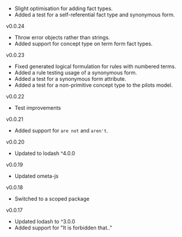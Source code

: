 * Slight optimisation for adding fact types.
* Added a test for a self-referential fact type and synonymous form.

v0.0.24

* Throw error objects rather than strings.
* Added support for concept type on term form fact types.

v0.0.23

* Fixed generated logical formulation for rules with numbered terms.
* Added a rule testing usage of a synonymous form.
* Added a test for a synonymous form attribute.
* Added a test for a non-primitive concept type to the pilots model.

v0.0.22

* Test improvements

v0.0.21

* Added support for `are not` and `aren't`.

v0.0.20

* Updated to lodash ^4.0.0

v0.0.19

* Updated ometa-js

v0.0.18

* Switched to a scoped package

v0.0.17

* Updated lodash to ^3.0.0
* Added support for "It is forbidden that.."
